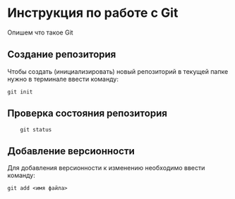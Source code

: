 # Инструкция по работе с Git

Опишем что такое Git

## Создание репозитория

Чтобы создать (инициализировать) новый репозиторий в текущей папке нужно в терминале ввести команду:

    git init

## Проверка состояния репозитория

        git status

## Добавление версионности

Для добавления версионности к изменению необходимо ввести команду:

    git add <имя файла>

